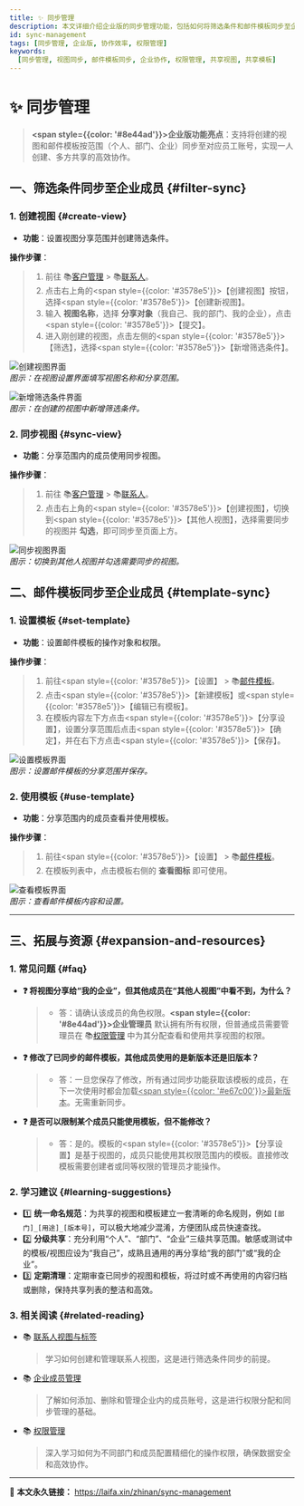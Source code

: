 ```yaml
---
title: ✨ 同步管理
description: 本文详细介绍企业版的同步管理功能，包括如何将筛选条件和邮件模板同步至企业成员，实现视图和模板的高效共享。通过清晰的操作步骤，帮助企业实现一人创建、多方共享，提升协作效率。
id: sync-management
tags: [同步管理, 企业版, 协作效率, 权限管理]
keywords:
  [同步管理, 视图同步, 邮件模板同步, 企业协作, 权限管理, 共享视图, 共享模板]
---
```


# ✨ 同步管理

> **<span style={{color: '#8e44ad'}}>**企业版功能亮点**</span>**：支持将创建的视图和邮件模板按范围（个人、部门、企业）同步至对应员工账号，实现一人创建、多方共享的高效协作。

## 一、筛选条件同步至企业成员 {#filter-sync}

### 1. 创建视图 {#create-view}

- **功能**：设置视图分享范围并创建筛选条件。

**操作步骤**：

> 1. 前往 📚[客户管理](./customer-management) > 📚[联系人](./manage-contacts)。
> 2. 点击右上角的<span style={{color: '#3578e5'}}>【创建视图】</span>按钮，选择<span style={{color: '#3578e5'}}>【创建新视图】</span>。
> 3. 输入 **视图名称**，选择 **分享对象**（我自己、我的部门、我的企业），点击<span style={{color: '#3578e5'}}>【提交】</span>。
> 4. 进入刚创建的视图，点击左侧的<span style={{color: '#3578e5'}}>【筛选】</span>，选择<span style={{color: '#3578e5'}}>【新增筛选条件】</span>。

![创建视图界面](https://cos.files.maozhishi.com/data/web/web-files/img/1733399015507.png)  
_图示：在视图设置界面填写视图名称和分享范围。_

![新增筛选条件界面](https://cos.files.maozhishi.com/data/web/web-files/img/1733399015508.png)  
_图示：在创建的视图中新增筛选条件。_

### 2. 同步视图 {#sync-view}

- **功能**：分享范围内的成员使用同步视图。

**操作步骤**：

> 1. 前往 📚[客户管理](./customer-management) > 📚[联系人](./manage-contacts)。
> 2. 点击右上角的<span style={{color: '#3578e5'}}>【创建视图】</span>，切换到<span style={{color: '#3578e5'}}>【其他人视图】</span>，选择需要同步的视图并 **勾选**，即可同步至页面上方。

![同步视图界面](https://cos.files.maozhishi.com/data/web/web-files/img/1733399015516.png)  
_图示：切换到其他人视图并勾选需要同步的视图。_

## 二、邮件模板同步至企业成员 {#template-sync}

### 1. 设置模板 {#set-template}

- **功能**：设置邮件模板的操作对象和权限。

**操作步骤**：

> 1. 前往<span style={{color: '#3578e5'}}>【设置】</span> > 📚[邮件模板](./email-templates)。
> 2. 点击<span style={{color: '#3578e5'}}>【新建模板】</span>或<span style={{color: '#3578e5'}}>【编辑已有模板】</span>。
> 3. 在模板内容左下方点击<span style={{color: '#3578e5'}}>【分享设置】</span>，设置分享范围后点击<span style={{color: '#3578e5'}}>【确定】</span>，并在右下方点击<span style={{color: '#3578e5'}}>【保存】</span>。

![设置模板界面](https://cos.files.maozhishi.com/data/web/web-files/img/1733399015517.png)  
_图示：设置邮件模板的分享范围并保存。_

### 2. 使用模板 {#use-template}

- **功能**：分享范围内的成员查看并使用模板。

**操作步骤**：

> 1. 前往<span style={{color: '#3578e5'}}>【设置】</span> > 📚[邮件模板](./email-templates)。
> 2. 在模板列表中，点击模板右侧的 **查看图标** 即可使用。

![查看模板界面](https://cos.files.maozhishi.com/data/web/web-files/img/1733399015521.png)  
_图示：查看邮件模板内容和设置。_

---

## 三、拓展与资源 {#expansion-and-resources}

### 1. 常见问题 {#faq}

- **❓ 将视图分享给“我的企业”，但其他成员在“其他人视图”中看不到，为什么？**

  > - 答：请确认该成员的角色权限。**<span style={{color: '#8e44ad'}}>**企业管理员**</span>** 默认拥有所有权限，但普通成员需要管理员在 📚[权限管理](./permissions-management) 中为其分配查看和使用共享视图的权限。

- **❓ 修改了已同步的邮件模板，其他成员使用的是新版本还是旧版本？**

  > - 答：一旦您保存了修改，所有通过同步功能获取该模板的成员，在下一次使用时都会加载<u><span style={{color: '#e67c00'}}>最新版本</span></u>。无需重新同步。

- **❓ 是否可以限制某个成员只能使用模板，但不能修改？**
  > - 答：是的。模板的<span style={{color: '#3578e5'}}>【分享设置】</span>是基于视图的，成员只能使用其权限范围内的模板。直接修改模板需要创建者或同等权限的管理员才能操作。

### 2. 学习建议 {#learning-suggestions}

- 1️⃣ **统一命名规范**：为共享的视图和模板建立一套清晰的命名规则，例如 `[部门]_[用途]_[版本号]`，可以极大地减少混淆，方便团队成员快速查找。
- 2️⃣ **分级共享**：充分利用“个人”、“部门”、“企业”三级共享范围。敏感或测试中的模板/视图应设为“我自己”，成熟且通用的再分享给“我的部门”或“我的企业”。
- 3️⃣ **定期清理**：定期审查已同步的视图和模板，将过时或不再使用的内容归档或删除，保持共享列表的整洁和高效。

### 3. 相关阅读 {#related-reading}

- 📚 [联系人视图与标签](./contacts-tags-views)

  > 学习如何创建和管理联系人视图，这是进行筛选条件同步的前提。

- 📚 [企业成员管理](./member-management)

  > 了解如何添加、删除和管理企业内的成员账号，这是进行权限分配和同步管理的基础。

- 📚 [权限管理](./permissions-management)
  > 深入学习如何为不同部门和成员配置精细化的操作权限，确保数据安全和高效协作。

---

🔗 **本文永久链接：** https://laifa.xin/zhinan/sync-management
